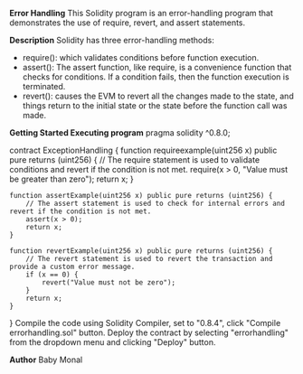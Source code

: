 **Error Handling**
This Solidity program is an error-handling program that demonstrates the use of require, revert, and assert statements. 

**Description**
Solidity has three error-handling methods: 
* require(): which validates conditions before function execution.
* assert(): The assert function, like require, is a convenience function that checks for conditions.
            If a condition fails, then the function execution is terminated.
* revert(): causes the EVM to revert all the changes made to the state, and things return to the initial state or the state before the function call was made.


**Getting Started
Executing program**
pragma solidity ^0.8.0;

contract ExceptionHandling {
    function requireexample(uint256 x) public pure returns (uint256) {
        // The require statement is used to validate conditions and revert if the condition is not met.
        require(x > 0, "Value must be greater than zero");
        return x;
    }
    
    function assertExample(uint256 x) public pure returns (uint256) {
        // The assert statement is used to check for internal errors and revert if the condition is not met.
        assert(x > 0);
        return x;
    }
    
    function revertExample(uint256 x) public pure returns (uint256) {
        // The revert statement is used to revert the transaction and provide a custom error message.
        if (x == 0) {
            revert("Value must not be zero");
        }
        return x;
    }
}
Compile the code using Solidity Compiler, set to "0.8.4", 
click "Compile errorhandling.sol" button. 
Deploy the contract by selecting "errorhandling" from the dropdown menu and clicking "Deploy" button.

**Author**
Baby Monal

